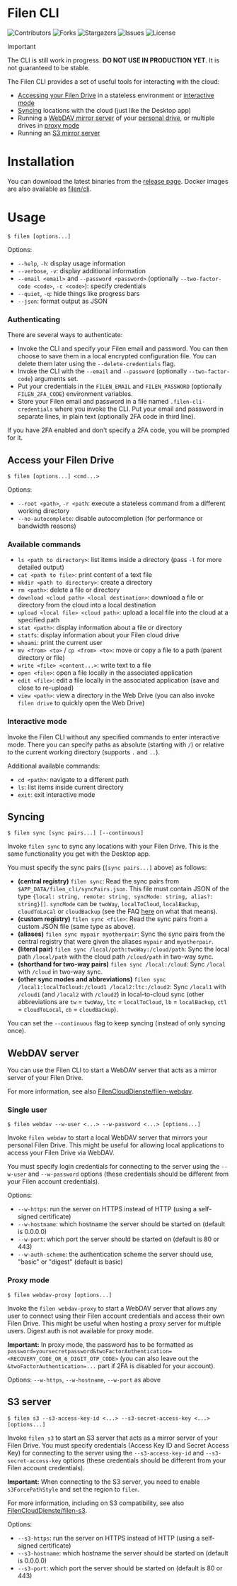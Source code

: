 # Filen CLI

![Contributors](https://img.shields.io/github/contributors/FilenCloudDienste/filen-cli?color=dark-green) ![Forks](https://img.shields.io/github/forks/FilenCloudDienste/filen-cli?style=social) ![Stargazers](https://img.shields.io/github/stars/FilenCloudDienste/filen-cli?style=social) ![Issues](https://img.shields.io/github/issues/FilenCloudDienste/filen-cli) ![License](https://img.shields.io/github/license/FilenCloudDienste/filen-cli)

> [!IMPORTANT]
> The CLI is still work in progress. **DO NOT USE IN PRODUCTION YET**. It is not guaranteed to be stable.

The Filen CLI provides a set of useful tools for interacting with the cloud:
- [Accessing your Filen Drive](#access-your-filen-drive) in a stateless environment or [interactive mode](#interactive-mode)
- [Syncing](#syncing) locations with the cloud (just like the Desktop app)
- Running a [WebDAV mirror server](#webdav-server) of your [personal drive](#single-user), or multiple drives in [proxy mode](#proxy-mode)
- Running an [S3 mirror server](#s3-server)


# Installation

You can download the latest binaries from the [release page](https://github.com/FilenCloudDienste/filen-cli/releases/latest).
Docker images are also available as [filen/cli](https://hub.docker.com/repository/docker/filen/cli).


# Usage

```
$ filen [options...]
```

Options:
- `--help`, `-h`: display usage information
- `--verbose`, `-v`: display additional information
- `--email <email>` and `--password <password>` (optionally `--two-factor-code <code>`, `-c <code>`): specify credentials
- `--quiet`, `-q`: hide things like progress bars
- `--json`: format output as JSON

### Authenticating

There are several ways to authenticate:

- Invoke the CLI and specify your Filen email and password. You can then choose to save them in a local encrypted configuration file. You can delete them later using the `--delete-credentials` flag.
- Invoke the CLI with the `--email` and `--password` (optionally `--two-factor-code`) arguments set.
- Put your credentials in the `FILEN_EMAIL` and `FILEN_PASSWORD` (optionally `FILEN_2FA_CODE`) environment variables.
- Store your Filen email and password in a file named `.filen-cli-credentials` where you invoke the CLI. Put your email and password in separate lines, in plain text (optionally 2FA code in third line).

If you have 2FA enabled and don't specify a 2FA code, you will be prompted for it.


## Access your Filen Drive

```
$ filen [options...] <cmd...>
```

Options:
- `--root <path>`, `-r <path`: execute a stateless command from a different working directory
- `--no-autocomplete`: disable autocompletion (for performance or bandwidth reasons)

### Available commands

- `ls <path to directory>`: list items inside a directory (pass `-l` for more detailed output)
- `cat <path to file>`: print content of a text file
- `mkdir <path to directory>`: create a directory
- `rm <path>`: delete a file or directory
- `download <cloud path> <local destination>`: download a file or directory from the cloud into a local destination
- `upload <local file> <cloud path>`: upload a local file into the cloud at a specified path
- `stat <path>`: display information about a file or directory
- `statfs`: display information about your Filen cloud drive
- `whoami`: print the current user
- `mv <from> <to>` / `cp <from> <to>`: move or copy a file to a path (parent directory or file)
- `write <file> <content...>`: write text to a file
- `open <file>`: open a file locally in the associated application
- `edit <file>`: edit a file locally in the associated application (save and close to re-upload)
- `view <path>`: view a directory in the Web Drive (you can also invoke `filen drive` to quickly open the Web Drive)

### Interactive mode

Invoke the Filen CLI without any specified commands to enter interactive mode. 
There you can specify paths as absolute (starting with `/`) or relative to the current working directory (supports `.` and `..`).

Additional available commands:
- `cd <path>`: navigate to a different path
- `ls`: list items inside current directory
- `exit`: exit interactive mode


## Syncing

```
$ filen sync [sync pairs...] [--continuous]
```

Invoke `filen sync` to sync any locations with your Filen Drive. This is the same functionality you get with the Desktop app.

You must specify the sync pairs (`[sync pairs...]` above) as follows:
- **(central registry)** `filen sync`: Read the sync pairs from `$APP_DATA/filen_cli/syncPairs.json`. 
  This file must contain JSON of the type `{local: string, remote: string, syncMode: string, alias?: string}[]`.
  `syncMode` can be `twoWay`, `localToCloud`, `localBackup`, `cloudToLocal` or `cloudBackup` (see the FAQ [here](https://filen.io/apps/desktop) on what that means).
- **(custom registry)** `filen sync <file>`: Read the sync pairs from a custom JSON file (same type as above).
- **(aliases)** `filen sync mypair myotherpair`: Sync the sync pairs from the central registry that were given the aliases `mypair` and `myotherpair`.
- **(literal pair)** `filen sync /local/path:twoWay:/cloud/path`: Sync the local path `/local/path` with the cloud path `/cloud/path` in two-way sync.
- **(shorthand for two-way pairs)** `filen sync /local:/cloud`: Sync `/local` with `/cloud` in two-way sync.
- **(other sync modes and abbreviations)** `filen sync /local1:localToCloud:/cloud1 /local2:ltc:/cloud2`: Sync `/local1` with `/cloud1` (and `/local2` with `/cloud2`) in local-to-cloud sync
  (other abbreviations are `tw` = `twoWay`, `ltc` = `localToCloud`, `lb` = `localBackup`, `ctl` = `cloudToLocal`, `cb` = `cloudBackup`).

You can set the `--continuous` flag to keep syncing (instead of only syncing once).


## WebDAV server

You can use the Filen CLI to start a WebDAV server that acts as a mirror server of your Filen Drive.

For more information, see also [FilenCloudDienste/filen-webdav](https://github.com/FilenCloudDienste/filen-webdav).

### Single user

```
$ filen webdav --w-user <...> --w-password <...> [options...]
```

Invoke `filen webdav` to start a local WebDAV server that mirrors your personal Filen Drive. 
This might be useful for allowing local applications to access your Filen Drive via WebDAV.

You must specify login credentials for connecting to the server using the `--w-user` and `--w-password` options (these credentials should be different from your Filen account credentials).

Options:

- `--w-https`: run the server on HTTPS instead of HTTP (using a self-signed certificate)
- `--w-hostname`: which hostname the server should be started on (default is 0.0.0.0)
- `--w-port`: which port the server should be started on (default is 80 or 443)
- `--w-auth-scheme`: the authentication scheme the server should use, "basic" or "digest" (default is basic)

### Proxy mode

```
$ filen webdav-proxy [options...]
```

Invoke the `filen webdav-proxy` to start a WebDAV server that allows any user to connect using their Filen account credentials and access their own Filen Drive.
This might be useful when hosting a proxy server for multiple users. 
Digest auth is not available for proxy mode.

**Important:** In proxy mode, the password has to be formatted as `password=yoursecretpassword&twoFactorAuthentication=<RECOVERY_CODE_OR_6_DIGIT_OTP_CODE>` (you can also leave out the `&twoFactorAuthentication=...` part if 2FA is disabled for your account).

Options: `--w-https`, `--w-hostname`, `--w-port` as above


## S3 server

```
$ filen s3 --s3-access-key-id <...> --s3-secret-access-key <...> [options...]
```

Invoke `filen s3` to start an S3 server that acts as a mirror server of your Filen Drive.
You must specify credentials (Access Key ID and Secret Access Key) for connecting to the server using the `--s3-access-key-id` and `--s3-secret-access-key` options (these credentials should be different from your Filen account credentials).

**Important:** When connecting to the S3 server, you need to enable `s3ForcePathStyle` and set the region to `filen`.

For more information, including on S3 compatibility, see also [FilenCloudDienste/filen-s3](https://github.com/FilenCloudDienste/filen-s3).

Options:

- `--s3-https`: run the server on HTTPS instead of HTTP (using a self-signed certificate)
- `--s3-hostname`: which hostname the server should be started on (default is 0.0.0.0)
- `--s3-port`: which port the server should be started on (default is 80 or 443)

